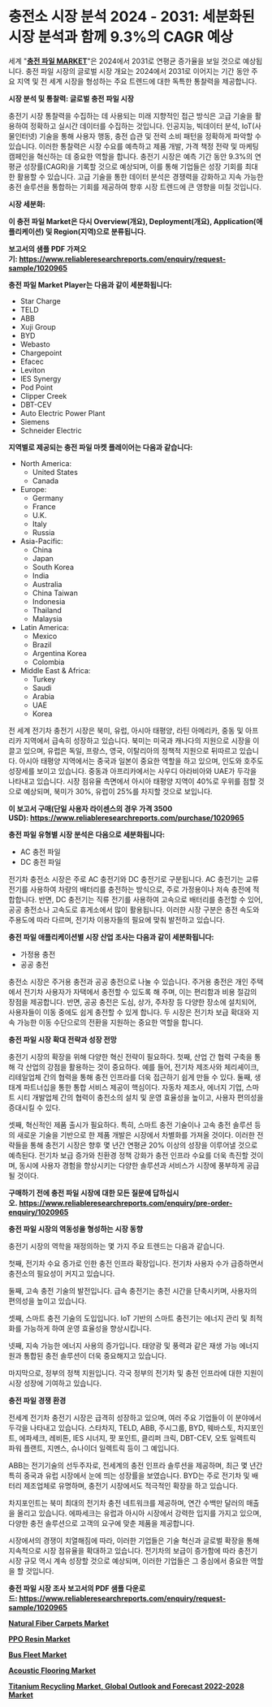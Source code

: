 <p><h1>충전소 시장 분석 2024 - 2031: 세분화된 시장 분석과 함께 9.3%의 CAGR 예상</h1></p><p>세계 "<strong><a href="https://www.reliableresearchreports.com/charging-pile-r1020965?utm_campaign=105&utm_medium=8&utm_source=Github&utm_content=ia&utm_term=04122024&utm_id=charging-pile">충전 파일 MARKET</a></strong>"은 2024에서 2031로 연평균 증가율을 보일 것으로 예상됩니다. 충전 파일 시장의 글로벌 시장 개요는 2024에서 2031로 이어지는 기간 동안 주요 지역 및 전 세계 시장을 형성하는 주요 트렌드에 대한 독특한 통찰력을 제공합니다.</p>
<p><strong>시장 분석 및 통찰력: 글로벌 충전 파일 시장</strong></p>
<p><p>충전기 시장 통찰력을 수집하는 데 사용되는 미래 지향적인 접근 방식은 고급 기술을 활용하여 정확하고 실시간 데이터를 수집하는 것입니다. 인공지능, 빅데이터 분석, IoT(사물인터넷) 기술을 통해 사용자 행동, 충전 습관 및 전력 소비 패턴을 정확하게 파악할 수 있습니다. 이러한 통찰력은 시장 수요를 예측하고 제품 개발, 가격 책정 전략 및 마케팅 캠페인을 혁신하는 데 중요한 역할을 합니다. 충전기 시장은 예측 기간 동안 9.3%의 연평균 성장률(CAGR)을 기록할 것으로 예상되며, 이를 통해 기업들은 성장 기회를 최대한 활용할 수 있습니다. 고급 기술을 통한 데이터 분석은 경쟁력을 강화하고 지속 가능한 충전 솔루션을 통합하는 기회를 제공하여 향후 시장 트렌드에 큰 영향을 미칠 것입니다.</p><a href="%7CAUTHORITHY_DOMAIN_URL%7C?utm_campaign=105&utm_medium=8&utm_source=Github&utm_content=ia&utm_term=04122024&utm_id=charging-pile"></a></p>
<p><strong>시장 세분화:</strong></p>
<p><strong>이 충전 파일 Market은 다시 Overview(개요), Deployment(개요), Application(애플리케이션) 및 Region(지역)으로 분류됩니다.</strong></p>
<p><strong>보고서의 샘플 PDF 가져오기:&nbsp;<a href="https://www.reliableresearchreports.com/enquiry/request-sample/1020965?utm_campaign=105&utm_medium=8&utm_source=Github&utm_content=ia&utm_term=04122024&utm_id=charging-pile">https://www.reliableresearchreports.com/enquiry/request-sample/1020965</a></strong><strong></strong></p>
<p><strong>충전 파일 Market Player는 다음과 같이 세분화됩니다:</strong></p>
<p><ul><li>Star Charge</li><li>TELD</li><li>ABB</li><li>Xuji Group</li><li>BYD</li><li>Webasto</li><li>Chargepoint</li><li>Efacec</li><li>Leviton</li><li>IES Synergy</li><li>Pod Point</li><li>Clipper Creek</li><li>DBT-CEV</li><li>Auto Electric Power Plant</li><li>Siemens</li><li>Schneider Electric</li></ul></p>
<p><strong>지역별로 제공되는 충전 파일 마켓 플레이어는 다음과 같습니다:</strong></p>
<p><ul>
    <li>
        North America:
        <ul>
            <li>United States</li>
            <li>Canada</li>
        </ul>
    </li>
    <li>
        Europe:
        <ul>
            <li>Germany</li>
            <li>France</li>
            <li>U.K.</li>
            <li>Italy</li>
            <li>Russia</li>
        </ul>
    </li>
    <li>
        Asia-Pacific:
        <ul>
            <li>China</li>
            <li>Japan</li>
            <li>South Korea</li>
            <li>India</li>
            <li>Australia</li>
            <li>China Taiwan</li>
            <li>Indonesia</li>
            <li>Thailand</li>
            <li>Malaysia</li>
        </ul>
    </li>
    <li>
        Latin America:
        <ul>
            <li>Mexico</li>
            <li>Brazil</li>
            <li>Argentina Korea</li>
            <li>Colombia</li>
        </ul>
    </li>
    <li>
        Middle East & Africa:
        <ul>
            <li>Turkey</li>
            <li>Saudi</li>
            <li>Arabia</li>
            <li>UAE</li>
            <li>Korea</li>
        </ul>
    </li>
    </ul></p>
<p><p>전 세계 전기차 충전기 시장은 북미, 유럽, 아시아 태평양, 라틴 아메리카, 중동 및 아프리카 지역에서 급속히 성장하고 있습니다. 북미는 미국과 캐나다의 지원으로 시장을 이끌고 있으며, 유럽은 독일, 프랑스, 영국, 이탈리아의 정책적 지원으로 뒤따르고 있습니다. 아시아 태평양 지역에서는 중국과 일본이 중요한 역할을 하고 있으며, 인도와 호주도 성장세를 보이고 있습니다. 중동과 아프리카에서는 사우디 아라비아와 UAE가 두각을 나타내고 있습니다. 시장 점유율 측면에서 아시아 태평양 지역이 40%로 우위를 점할 것으로 예상되며, 북미가 30%, 유럽이 25%를 차지할 것으로 보입니다.</p></p>
<p><strong>이 보고서 구매(단일 사용자 라이센스의 경우 가격 3500 USD):&nbsp;<a href="https://www.reliableresearchreports.com/purchase/1020965?utm_campaign=105&utm_medium=8&utm_source=Github&utm_content=ia&utm_term=04122024&utm_id=charging-pile">https://www.reliableresearchreports.com/purchase/1020965</a></strong></p>
<p><strong>충전 파일 유형별 시장 분석은 다음으로 세분화됩니다:</strong></p>
<p><ul><li>AC 충전 파일</li><li>DC 충전 파일</li></ul></p>
<p><p>전기차 충전소 시장은 주로 AC 충전기와 DC 충전기로 구분됩니다. AC 충전기는 교류 전기를 사용하여 차량의 배터리를 충전하는 방식으로, 주로 가정용이나 저속 충전에 적합합니다. 반면, DC 충전기는 직류 전기를 사용하여 고속으로 배터리를 충전할 수 있어, 공공 충전소나 고속도로 휴게소에서 많이 활용됩니다. 이러한 시장 구분은 충전 속도와 주용도에 따라 다르며, 전기차 이용자들의 필요에 맞춰 발전하고 있습니다.</p></p>
<p><strong>충전 파일 애플리케이션별 시장 산업 조사는 다음과 같이 세분화됩니다:</strong></p>
<p><ul><li>가정용 충전</li><li>공공 충전</li></ul></p>
<p><p>충전소 시장은 주거용 충전과 공공 충전으로 나눌 수 있습니다. 주거용 충전은 개인 주택에서 전기차 사용자가 자택에서 충전할 수 있도록 해 주며, 이는 편리함과 비용 절감의 장점을 제공합니다. 반면, 공공 충전은 도심, 상가, 주차장 등 다양한 장소에 설치되어, 사용자들이 이동 중에도 쉽게 충전할 수 있게 합니다. 두 시장은 전기차 보급 확대와 지속 가능한 이동 수단으로의 전환을 지원하는 중요한 역할을 합니다.</p></p>
<p><strong>충전 파일 시장 확대 전략과 성장 전망</strong></p>
<p><p>충전기 시장의 확장을 위해 다양한 혁신 전략이 필요하다. 첫째, 산업 간 협력 구축을 통해 각 산업의 강점을 활용하는 것이 중요하다. 예를 들어, 전기차 제조사와 체리셰이크, 리테일업체 간의 협력을 통해 충전 인프라를 더욱 접근하기 쉽게 만들 수 있다. 둘째, 생태계 파트너십을 통한 통합 서비스 제공이 핵심이다. 자동차 제조사, 에너지 기업, 스마트 시티 개발업체 간의 협력이 충전소의 설치 및 운영 효율성을 높이고, 사용자 편의성을 증대시킬 수 있다.</p><p>셋째, 혁신적인 제품 출시가 필요하다. 특히, 스마트 충전 기술이나 고속 충전 솔루션 등의 새로운 기술을 기반으로 한 제품 개발은 시장에서 차별화를 가져올 것이다. 이러한 전략들을 통해 충전기 시장은 향후 몇 년간 연평균 20% 이상의 성장을 이루어낼 것으로 예측된다. 전기차 보급 증가와 친환경 정책 강화가 충전 인프라 수요를 더욱 촉진할 것이며, 동시에 사용자 경험을 향상시키는 다양한 솔루션과 서비스가 시장에 풍부하게 공급될 것이다.</p></p>
<p><strong>구매하기 전에 충전 파일 시장에 대한 모든 질문에 답하십시오.&nbsp;<a href="https://www.reliableresearchreports.com/enquiry/pre-order-enquiry/1020965?utm_campaign=105&utm_medium=8&utm_source=Github&utm_content=ia&utm_term=04122024&utm_id=charging-pile">https://www.reliableresearchreports.com/enquiry/pre-order-enquiry/1020965</a></strong><strong></strong></p>
<p><strong>충전 파일 시장의 역동성을 형성하는 시장 동향</strong></p>
<p><p>충전기 시장의 역학을 재정의하는 몇 가지 주요 트렌드는 다음과 같습니다. </p><p>첫째, 전기차 수요 증가로 인한 충전 인프라 확장입니다. 전기차 사용자 수가 급증하면서 충전소의 필요성이 커지고 있습니다. </p><p>둘째, 고속 충전 기술의 발전입니다. 급속 충전기는 충전 시간을 단축시키며, 사용자의 편의성을 높이고 있습니다. </p><p>셋째, 스마트 충전 기술의 도입입니다. IoT 기반의 스마트 충전기는 에너지 관리 및 최적화를 가능하게 하여 운영 효율성을 향상시킵니다. </p><p>넷째, 지속 가능한 에너지 사용의 증가입니다. 태양광 및 풍력과 같은 재생 가능 에너지원과 통합된 충전 솔루션이 더욱 중요해지고 있습니다. </p><p>마지막으로, 정부의 정책 지원입니다. 각국 정부의 전기차 및 충전 인프라에 대한 지원이 시장 성장에 기여하고 있습니다.</p></p>
<p><strong>충전 파일 경쟁 환경</strong></p>
<p><p>전세계 전기차 충전기 시장은 급격히 성장하고 있으며, 여러 주요 기업들이 이 분야에서 두각을 나타내고 있습니다. 스타차지, TELD, ABB, 주시그룹, BYD, 웨바스토, 차지포인트, 에파세크, 레비톤, IES 시너지, 팟 포인트, 클리퍼 크릭, DBT-CEV, 오토 일렉트릭 파워 플랜트, 지멘스, 슈나이더 일렉트릭 등이 그 예입니다.</p><p>ABB는 전기기술의 선두주자로, 전세계의 충전 인프라 솔루션을 제공하며, 최근 몇 년간 특히 중국과 유럽 시장에서 눈에 띄는 성장률을 보였습니다. BYD는 주로 전기차 및 배터리 제조업체로 유명하며, 충전기 시장에서도 적극적인 확장을 하고 있습니다.</p><p>차지포인트는 북미 최대의 전기차 충전 네트워크를 제공하며, 연간 수백만 달러의 매출을 올리고 있습니다. 에파세크는 유럽과 아시아 시장에서 강력한 입지를 가지고 있으며, 다양한 충전 솔루션으로 고객의 요구에 맞춘 제품을 제공합니다.</p><p>시장에서의 경쟁이 치열해짐에 따라, 이러한 기업들은 기술 혁신과 글로벌 확장을 통해 지속적으로 시장 점유율을 확대하고 있습니다. 전기차의 보급이 증가함에 따라 충전기 시장 규모 역시 계속 성장할 것으로 예상되며, 이러한 기업들은 그 중심에서 중요한 역할을 할 것입니다.</p></p>
<p><strong>충전 파일 시장 조사 보고서의 PDF 샘플 다운로드:&nbsp;<a href="https://www.reliableresearchreports.com/enquiry/request-sample/1020965?utm_campaign=105&utm_medium=8&utm_source=Github&utm_content=ia&utm_term=04122024&utm_id=charging-pile">https://www.reliableresearchreports.com/enquiry/request-sample/1020965</a></strong></p>
<p><strong><p><a href="https://issuu.com/reportprime-2/docs/natural-fiber-carpets-market-size-2030.pptx?utm_campaign=105&utm_medium=8&utm_source=Github&utm_content=ia&utm_term=04122024&utm_id=charging-pile">Natural Fiber Carpets Market</a></p><p><a href="https://www.linkedin.com/pulse/ppo-resin-market-size-segmentation-trends-growth-analysis-maxee?utm_campaign=105&utm_medium=8&utm_source=Github&utm_content=ia&utm_term=04122024&utm_id=charging-pile">PPO Resin Market</a></p><p><a href="https://www.linkedin.com/pulse/exploring-bus-fleet-market-strategic-insights-growth-opportunities-qnlde?utm_campaign=105&utm_medium=8&utm_source=Github&utm_content=ia&utm_term=04122024&utm_id=charging-pile">Bus Fleet Market</a></p><p><a href="https://issuu.com/reportprime-2/docs/acoustic-flooring-market-size-2030.pptx?utm_campaign=105&utm_medium=8&utm_source=Github&utm_content=ia&utm_term=04122024&utm_id=charging-pile">Acoustic Flooring Market</a></p><p><a href="https://github.com/luckyshygirl/Market-Research-Report-List-7/blob/main/titanium-recycling-market-global-outlook-and-forecast-2022-2028-market.md?utm_campaign=105&utm_medium=8&utm_source=Github&utm_content=ia&utm_term=04122024&utm_id=charging-pile">Titanium Recycling Market, Global Outlook and Forecast 2022-2028 Market</a></p></strong></p>